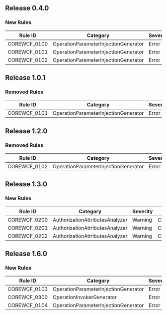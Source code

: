 ﻿## Release 0.4.0

### New Rules

Rule ID | Category | Severity | Notes
--------|----------|----------|--------------------
COREWCF_0100 | OperationParameterInjectionGenerator | Error | COREWCF_0100_OperationParameterInjectionGenerator
COREWCF_0101 | OperationParameterInjectionGenerator | Error | COREWCF_0101_OperationParameterInjectionGenerator
COREWCF_0102 | OperationParameterInjectionGenerator | Error | COREWCF_0102_OperationParameterInjectionGenerator

## Release 1.0.1

### Removed Rules

Rule ID | Category | Severity | Notes
--------|----------|----------|--------------------
COREWCF_0101 | OperationParameterInjectionGenerator | Error | COREWCF_0101_OperationParameterInjectionGenerator

## Release 1.2.0

### Removed Rules

Rule ID | Category | Severity | Notes
--------|----------|----------|--------------------
COREWCF_0102 | OperationParameterInjectionGenerator | Error | COREWCF_0102_OperationParameterInjectionGenerator

## Release 1.3.0

### New Rules

Rule ID | Category | Severity | Notes
--------|----------|----------|-------
COREWCF_0200 | AuthorizationAttributesAnalyzer | Warning  | COREWCF_0200_DiagnosticDescriptors
COREWCF_0201 | AuthorizationAttributesAnalyzer | Warning  | COREWCF_0202_DiagnosticDescriptors
COREWCF_0202 | AuthorizationAttributesAnalyzer | Warning  | COREWCF_0203_DiagnosticDescriptors

## Release 1.6.0

### New Rules

Rule ID | Category | Severity | Notes
--------|----------|----------|--------------------
COREWCF_0103 | OperationParameterInjectionGenerator | Error | COREWCF_0103_OperationParameterInjectionGenerator
COREWCF_0300 | OperationInvokerGenerator | Error | COREWCF_0300_OperationInvokerGenerator
COREWCF_0104 | OperationParameterInjectionGenerator | Error  | COREWCF_0104_OperationParameterInjectionGenerator

